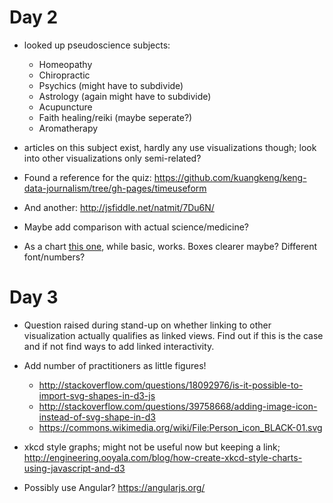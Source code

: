 # Day 2

* looked up pseudoscience subjects:
  * Homeopathy
  * Chiropractic
  * Psychics (might have to subdivide)
  * Astrology (again might have to subdivide)
  * Acupuncture
  * Faith healing/reiki (maybe seperate?)
  * Aromatherapy

* articles on this subject exist, hardly any use visualizations though; look into other visualizations only semi-related?

* Found a reference for the quiz: https://github.com/kuangkeng/keng-data-journalism/tree/gh-pages/timeuseform
* And another: http://jsfiddle.net/natmit/7Du6N/

* Maybe add comparison with actual science/medicine?

* As a chart [this one](http://1.bp.blogspot.com/-iTuAtoblCNE/UIqi0jGud9I/AAAAAAAAAYk/987EjabXKjU/s640/graph%25284%2529.jpg), while basic, works. Boxes clearer maybe? Different font/numbers?

# Day 3

* Question raised during stand-up on whether linking to other visualization actually qualifies as linked views. Find out if this is the case and if not find ways to add linked interactivity.

* Add number of practitioners as little figures!
  * http://stackoverflow.com/questions/18092976/is-it-possible-to-import-svg-shapes-in-d3-js
  * http://stackoverflow.com/questions/39758668/adding-image-icon-instead-of-svg-shape-in-d3
  * https://commons.wikimedia.org/wiki/File:Person_icon_BLACK-01.svg

* xkcd style graphs; might not be useful now but keeping a link; http://engineering.ooyala.com/blog/how-create-xkcd-style-charts-using-javascript-and-d3

* Possibly use Angular? https://angularjs.org/
